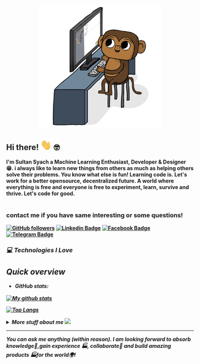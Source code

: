 <p align="center">
 <img src='https://github.com/keshavsingh4522/keshavsingh4522/blob/master/Assets/Monkey_Kid_Coding.gif'>
</p>

<h2> Hi there! <img src="https://raw.githubusercontent.com/ABSphreak/ABSphreak/master/gifs/Hi.gif" width="30px"> 🤓 </h2>
<b>I'm Sultan Syach a Machine Learning Enthusiast, Developer & Designer 😁.
i always like to learn new things from others as much as helping others solve their problems. 
You know what else is fun! Learning code is. Let's work for a better opensource, decentralized future. 
A world where everything is free and everyone is free to experiment, 
learn, survive and thrive. Let's code for good.<br><br>

<h3> contact me if you have same interesting or some questions! </h3>

[![GitHub followers](https://img.shields.io/github/followers/sultanbst123?style=social)](https://www.github.com/sultanbst123)
[![Linkedin Badge](https://img.shields.io/badge/-sultansyach-blue?style=flat-square&logo=Linkedin&logoColor=white&link=https://www.linkedin.com/in/sultansyach/)](https://www.linkedin.com/in/sultan-syach/)
[![Facebook Badge](https://img.shields.io/badge/-belumdisi-blue?style=flat-square&logo=Facebook&logoColor=white&link=https://www.facebook.com/officialsriharikapu)](https://www.facebook.com/officialsriharikapu)
[![Telegram Badge](https://img.shields.io/badge/-belumdisi-grey?style=flat-square&logo=Telegram&logoColor=white&link=https://telegram.org/@sriharikapu)](https://telegram.org/@sriharikapu)

### <b><i>💻 Technologies I Love <br>



## Quick overview
* GitHub stats:  
<a href="https://github.com/sultanbst123/github-readme-stats">
  <img align="center" src="https://github-readme-stats.vercel.app/api?username=sultanbst123&show_icons=true&line_height=27&include_all_commits=true" alt="My github stats" />
</a><br>

[![Top Langs](https://github-readme-stats.vercel.app/api/top-langs/?username=sultanbst123&layout=compact)](https://github.com/sultanbst123/github-readme-stats)



<details>
<summary>
  More stuff about me <img src="https://media.giphy.com/media/VgCDAzcKvsR6OM0uWg/giphy.gif" width="50">
</summary>

I am really passionate about machine learning, it is in my opinion the best combination of logical programming and
(sometimes) develop a beautiful design.⚡ I am involved in a lot of competition, hackathons, course, workshops and helped in building many communities from scratch.

## My skills

### Programming language
</details>
<hr>
You can ask me anything (within reason). I am looking forward to absorb knowledge🧠,gain experience 🏭, collaborate🤝 and build amazing products 🏭for the world🌍!
